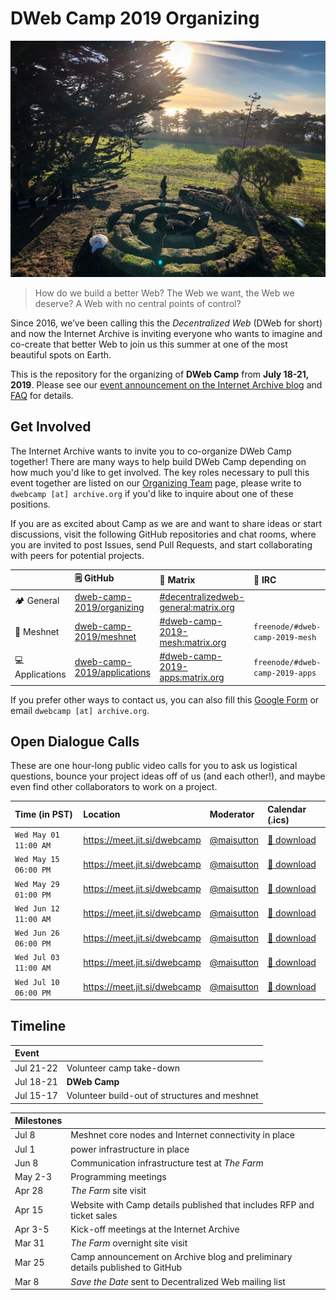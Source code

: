 DWeb Camp 2019 Organizing
=========================

![the-farm](images/the-farm.jpg?raw=true)

>How do we build a better Web? The Web we want, the Web we deserve? A Web with no central points of control?

Since 2016, we’ve been calling this the _Decentralized Web_ (DWeb for short) and now the Internet Archive is inviting everyone who wants to imagine and co-create that better Web to join us this summer at one of the most beautiful spots on Earth.

This is the repository for the organizing of **DWeb Camp** from **July 18-21, 2019**.
Please see our [event announcement on the Internet Archive blog](https://blog.archive.org/2019/03/24/coming-this-summer-the-first-dweb-camp/) and [FAQ](FAQ.md) for details.

## Get Involved

The Internet Archive wants to invite you to co-organize DWeb Camp together!
There are many ways to help build DWeb Camp depending on how much you'd like to get involved.
The key roles necessary to pull this event together are listed on our [Organizing Team](TEAM.md) page, please write to `dwebcamp [at] archive.org` if you'd like to inquire about one of these positions.

If you are as excited about Camp as we are and want to share ideas or start discussions, visit the following GitHub repositories and chat rooms, where you are invited to post Issues, send Pull Requests, and start collaborating with peers for potential projects.

|                   | :spiral_notepad: GitHub | :speech_balloon: Matrix | :speech_balloon: IRC |
|:------------------|:------------------------|:------------------------|:---------------------|
| :camping: General | [dweb-camp-2019/organizing](https://github.com/dweb-camp-2019/organizing) | [#decentralizedweb-general:matrix.org](https://riot.im/app/#/room/#decentralizedweb-general:matrix.org) | |
| :satellite: Meshnet | [dweb-camp-2019/meshnet](https://github.com/dweb-camp-2019/meshnet) | [#dweb-camp-2019-mesh:matrix.org](https://riot.im/app/#/room/#dweb-camp-2019-mesh:matrix.org) | `freenode/#dweb-camp-2019-mesh` |
| :computer: Applications | [dweb-camp-2019/applications](https://github.com/dweb-camp-2019/applications) | [#dweb-camp-2019-apps:matrix.org](https://riot.im/app/#/room/#dweb-camp-2019-apps:matrix.org) | `freenode/#dweb-camp-2019-apps` |

If you prefer other ways to contact us, you can also fill this [Google Form](https://docs.google.com/forms/d/e/1FAIpQLSe4gYQH6dBjTntt0IAgEh0z3tHKnfufHbBanf-SoDpnB73b5w/viewform) or email `dwebcamp [at] archive.org`.

## Open Dialogue Calls

These are one hour-long public video calls for you to ask us logistical questions, bounce your project ideas off of us (and each other!), and maybe even find other collaborators to work on a project.

| Time (in PST)       | Location                     | Moderator                                  | Calendar (.ics)                                                |
|:--------------------|:-----------------------------|:-------------------------------------------|:---------------------------------------------------------------|
|`Wed May 01 11:00 AM`| https://meet.jit.si/dwebcamp | [@maisutton](https://github.com/maisutton) | [:calendar: download](open-dialogue/ics/20190501.ics?raw=true) |
|`Wed May 15 06:00 PM`| https://meet.jit.si/dwebcamp | [@maisutton](https://github.com/maisutton) | [:calendar: download](open-dialogue/ics/20190515.ics?raw=true) |
|`Wed May 29 01:00 PM`| https://meet.jit.si/dwebcamp | [@maisutton](https://github.com/maisutton) | [:calendar: download](open-dialogue/ics/20190529.ics?raw=true) |
|`Wed Jun 12 11:00 AM`| https://meet.jit.si/dwebcamp | [@maisutton](https://github.com/maisutton) | [:calendar: download](open-dialogue/ics/20190612.ics?raw=true) |
|`Wed Jun 26 06:00 PM`| https://meet.jit.si/dwebcamp | [@maisutton](https://github.com/maisutton) | [:calendar: download](open-dialogue/ics/20190626.ics?raw=true) |
|`Wed Jul 03 11:00 AM`| https://meet.jit.si/dwebcamp | [@maisutton](https://github.com/maisutton) | [:calendar: download](open-dialogue/ics/20190703.ics?raw=true) |
|`Wed Jul 10 06:00 PM`| https://meet.jit.si/dwebcamp | [@maisutton](https://github.com/maisutton) | [:calendar: download](open-dialogue/ics/20190710.ics?raw=true) |

## Timeline

| Event     |                                                               |
|:----------|:--------------------------------------------------------------|
| Jul 21-22 | Volunteer camp take-down                                      |
| Jul 18-21 | **DWeb Camp**                                                 |
| Jul 15-17 | Volunteer build-out of structures and meshnet                 |

| Milestones |                                                                               |
|:-----------|:------------------------------------------------------------------------------|
| Jul 8      | Meshnet core nodes and Internet connectivity in place                         |
| Jul 1      | power infrastructure in place                                                 |
| Jun 8      | Communication infrastructure test at _The Farm_                               |
| May 2-3    | Programming meetings                                                          |
| Apr 28     | _The Farm_ site visit                                                         |
| Apr 15     | Website with Camp details published that includes RFP and ticket sales        |
| Apr 3-5    | Kick-off meetings at the Internet Archive                                     |
| Mar 31     | _The Farm_ overnight site visit                                               |
| Mar 25     | Camp announcement on Archive blog and preliminary details published to GitHub |
| Mar 8      | _Save the Date_ sent to Decentralized Web mailing list                        |
